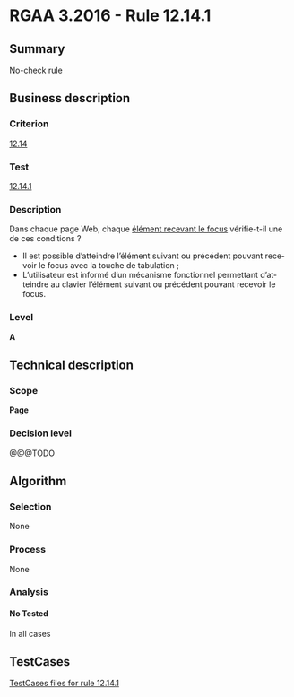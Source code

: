 # RGAA 3.2016 - Rule 12.14.1

## Summary
No-check rule


## Business description

### Criterion
[12.14](http://references.modernisation.gouv.fr/rgaa-accessibilite/2016/criteres.html#crit-12-14)

### Test
[12.14.1](http://references.modernisation.gouv.fr/rgaa-accessibilite/2016/criteres.html#test-12-14-1)

### Description
<div lang="fr">Dans chaque page Web, chaque <a href="http://references.modernisation.gouv.fr/rgaa-accessibilite/glossaire.html#prise-de-focus">&#xE9;l&#xE9;ment recevant le focus</a> v&#xE9;rifie-t-il une de ces conditions&nbsp;? <ul><li>Il est possible d&#x2019;atteindre l&#x2019;&#xE9;l&#xE9;ment suivant ou pr&#xE9;c&#xE9;dent pouvant recevoir le focus avec la touche de tabulation&nbsp;;</li> <li>L&#x2019;utilisateur est inform&#xE9; d&#x2019;un m&#xE9;canisme fonctionnel permettant d&#x2019;atteindre au clavier l&#x2019;&#xE9;l&#xE9;ment suivant ou pr&#xE9;c&#xE9;dent pouvant recevoir le focus.</li> </ul></div>

### Level
**A**


## Technical description

### Scope
**Page**

### Decision level
@@@TODO


## Algorithm

### Selection
None

### Process
None

### Analysis

#### No Tested
In all cases


##  TestCases

[TestCases files for rule 12.14.1](https://github.com/Asqatasun/Asqatasun/tree/develop/rules/rules-rgaa3.2016/src/test/resources/testcases/rgaa32016/Rgaa32016Rule121401/)


